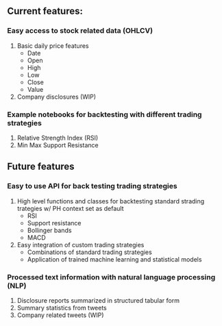 ## Current features:
### Easy access to stock related data (OHLCV)
1. Basic daily price features
    - Date
    - Open
    - High
    - Low
    - Close
    - Value
2. Company disclosures (WIP)

### Example notebooks for backtesting with different trading strategies
1. Relative Strength Index (RSI)
2. Min Max Support Resistance

## Future features

### Easy to use API for back testing trading strategies
1. High level functions and classes for backtesting standard strading trategies w/ PH context set as default
    - RSI
    - Support resistance
    - Bollinger bands
    - MACD
2. Easy integration of custom trading strategies
    - Combinations of standard trading strategies
    - Application of trained machine learning and statistical models
    
### Processed text information with natural language processing (NLP)
1. Disclosure reports summarized in structured tabular form
2. Summary statistics from tweets
3. Company related tweets (WIP)